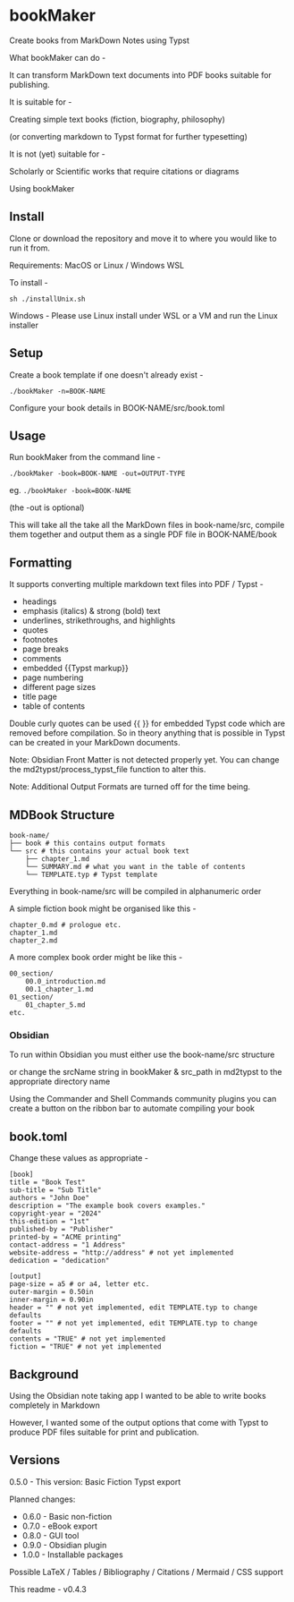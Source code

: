 # bookMaker
Create books from MarkDown Notes using Typst

What bookMaker can do -

It can transform MarkDown text documents into PDF books suitable for publishing.

It is suitable for -

Creating simple text books (fiction, biography, philosophy)

(or converting markdown to Typst format for further typesetting)

It is not (yet) suitable for -

Scholarly or Scientific works that require citations or diagrams

Using bookMaker

## Install

Clone or download the repository and move it to where you would like to run it from.

Requirements: MacOS or Linux / Windows WSL

To install - 

```
sh ./installUnix.sh
```


Windows - Please use Linux install under WSL or a VM and run the Linux installer

## Setup

Create a book template if one doesn't already exist -

`./bookMaker -n=BOOK-NAME`

Configure your book details in BOOK-NAME/src/book.toml

## Usage

Run bookMaker from the command line -

`./bookMaker -book=BOOK-NAME -out=OUTPUT-TYPE`

eg. `./bookMaker -book=BOOK-NAME`

(the -out is optional)

This will take all the take all the MarkDown files in book-name/src, compile them together and output them as a single PDF file in BOOK-NAME/book

## Formatting

It supports converting multiple markdown text files into PDF / Typst -

- headings
- emphasis (italics) & strong (bold) text
- underlines, strikethroughs, and highlights
- quotes
- footnotes
- page breaks
- comments
- embedded {{Typst markup}}
- page numbering
- different page sizes
- title page
- table of contents

Double curly quotes can be used {{ }} for embedded Typst code which are removed before compilation. So in theory anything that is possible in Typst can be created in your MarkDown documents.

Note: Obsidian Front Matter is not detected properly yet. You can change the md2typst/process_typst_file function to alter this.

Note: Additional Output Formats are turned off for the time being.

## MDBook Structure

```
book-name/
├── book # this contains output formats
└── src # this contains your actual book text
    ├── chapter_1.md
    └── SUMMARY.md # what you want in the table of contents
    └── TEMPLATE.typ # Typst template
```

Everything in book-name/src will be compiled in alphanumeric order

A simple fiction book might be organised like this -

```
chapter_0.md # prologue etc.
chapter_1.md
chapter_2.md
```

A more complex book order might be like this -

```
00_section/
    00.0_introduction.md
    00.1_chapter_1.md
01_section/
    01_chapter_5.md
etc.
```

### Obsidian

To run within Obsidian you must either use the book-name/src structure

or change the srcName string in bookMaker & src_path in md2typst to the appropriate directory name

Using the Commander and Shell Commands community plugins you can create a button on the ribbon bar to automate compiling your book

## book.toml

Change these values as appropriate -

```
[book]
title = "Book Test"
sub-title = "Sub Title"
authors = "John Doe"
description = "The example book covers examples."
copyright-year = "2024"
this-edition = "1st"
published-by = "Publisher"
printed-by = "ACME printing"
contact-address = "1 Address"
website-address = "http://address" # not yet implemented
dedication = "dedication"

[output]
page-size = a5 # or a4, letter etc.
outer-margin = 0.50in
inner-margin = 0.90in
header = "" # not yet implemented, edit TEMPLATE.typ to change defaults
footer = "" # not yet implemented, edit TEMPLATE.typ to change defaults
contents = "TRUE" # not yet implemented
fiction = "TRUE" # not yet implemented
```

## Background

Using the Obsidian note taking app I wanted to be able to write books completely in Markdown

However, I wanted some of the output options that come with Typst to produce PDF files suitable for print and publication.

## Versions

0.5.0 - This version: Basic Fiction Typst export

Planned changes: 

* 0.6.0 - Basic non-fiction
* 0.7.0 - eBook export
* 0.8.0 - GUI tool
* 0.9.0 - Obsidian plugin
* 1.0.0 - Installable packages

Possible LaTeX / Tables / Bibliography / Citations / Mermaid / CSS support

This readme - v0.4.3
